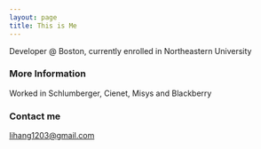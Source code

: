 ```yaml
---
layout: page
title: This is Me
---
```


Developer @ Boston, currently enrolled in Northeastern University

### More Information

Worked in Schlumberger, Cienet, Misys and Blackberry 

### Contact me

[lihang1203@gmail.com](mailto:lihang1203@gmail.com)